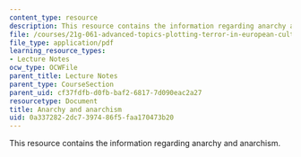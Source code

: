 ```yaml
---
content_type: resource
description: This resource contains the information regarding anarchy and anarchism.
file: /courses/21g-061-advanced-topics-plotting-terror-in-european-culture-spring-2004/0a3372822dc7397486f5faa170473b20_MIT21G_061S04_fleming.pdf
file_type: application/pdf
learning_resource_types:
- Lecture Notes
ocw_type: OCWFile
parent_title: Lecture Notes
parent_type: CourseSection
parent_uid: cf37fdfb-d0fb-baf2-6817-7d090eac2a27
resourcetype: Document
title: Anarchy and anarchism
uid: 0a337282-2dc7-3974-86f5-faa170473b20
---
```

This resource contains the information regarding anarchy and anarchism.

